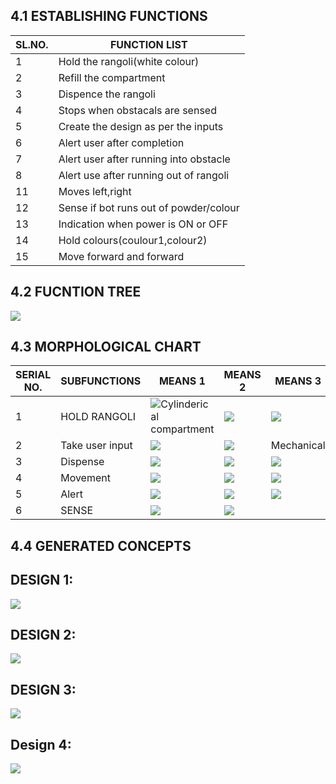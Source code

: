 
## 4.1 ESTABLISHING FUNCTIONS
|SL.NO.|FUNCTION LIST|
|------|-------------|
|1|Hold the rangoli(white colour)|
|2|Refill the compartment|
|3|Dispence the rangoli|
|4|Stops when obstacals are sensed|
|5|Create the design as per the inputs|
|6|Alert user after completion|
|7|Alert user after running into obstacle|
|8|Alert use after running out of rangoli|
|11|Moves left,right|
|12|Sense if bot runs out of powder/colour|
|13|Indication when power is ON or OFF|
|14|Hold colours(coulour1,colour2)|
|15|Move forward and forward|


## 4.2 FUCNTION TREE
![](https://i.postimg.cc/9XkFh9bT/Server-Network-Diagram.jpg)




## 4.3 MORPHOLOGICAL CHART

|SERIAL NO.|SUBFUNCTIONS|MEANS 1|MEANS 2|MEANS 3|MEANS 4|
|----------|------------|-------|-------|-------|-------|
|1|HOLD RANGOLI|![Cylinderical compartment](https://5.imimg.com/data5/LB/IA/MY-6752420/cylindrical-paper-box-500x500.jpg)|![](https://upload.wikimedia.org/wikipedia/commons/1/11/Kitchen_Funnel.jpg)|![](https://lh3.ggpht.com/_9SljkysiZrI/SMOkXV8udII/AAAAAAAAAbE/Gl68VsY-Rkc/MESH%20ROLLERS.JPG)
|2|Take user input|![](https://cdn.sparkfun.com/assets/b/6/1/a/0/518189efce395f1f45000000.jpg)|![](https://5.imimg.com/data5/AK/TP/MY-9380557/bluetooth-module-hc-05-500x500.jpg)|Mechanical|Mechanical|
|3|Dispense|![](https://i.postimg.cc/Bn8t8wzq/Whats-App-Google-Chrome-18-01-2022-14-01-41-2.png)|![](https://i.postimg.cc/CKnZtLpT/20220118-141717.jpg)|![](https://i.postimg.cc/pL5kJCDs/copy.jpg)|![](https://lh3.ggpht.com/_9SljkysiZrI/SMOkXV8udII/AAAAAAAAAbE/Gl68VsY-Rkc/MESH%20ROLLERS.JPG)
|4|Movement|![](https://a.pololu-files.com/picture/0J10420.1200.jpg?7d4fee822b6040bdb8796d56ef8122b0)|![](https://3.imimg.com/data3/HW/MB/MY-389349/timing-belt-pulley-with-taper-lock-bush-250x250.jpg)|![](https://i.postimg.cc/Hk0RtTR3/Whats-App-Google-Chrome-18-01-2022-14-01-41-3.png)|![](https://i.postimg.cc/bYSddLsL/Whats-App-Image-2022-01-19-at-1-26-04-PM.jpg)
|5|Alert|![](https://5.imimg.com/data5/SX/WA/MY-944410/buzzers-mini-250x250.jpg)|![](https://www.online-tech-tips.com/wp-content/uploads/2019/09/cropped-notifications.png)|![](https://i.ytimg.com/vi/DntU-p53m4w/maxresdefault.jpg)
|6|SENSE|![](https://www.keyence.com/Images/type_keyvisual_fd-q_1958405.png)|![](https://5.imimg.com/data5/QH/MZ/FF/SELLER-43948449/ir-infrared-obstacle-avoidance-sensor-module-for-arduino-500x500.jpg)







## 4.4 GENERATED CONCEPTS


## DESIGN 1:
![](https://i.postimg.cc/WzRdjm82/Whats-App-Image-2022-01-18-at-1-39-40-PM.jpg)



## DESIGN 2:
![](https://i.postimg.cc/fyKDFYgq/Whats-App-Image-2022-01-15-at-11-15-01-PM.jpg)

## DESIGN 3:
![](https://i.postimg.cc/Xq4hMQh3/20220119-150931.jpg)

## Design 4:
![](https://i.postimg.cc/bYSddLsL/Whats-App-Image-2022-01-19-at-1-26-04-PM.jpg)
